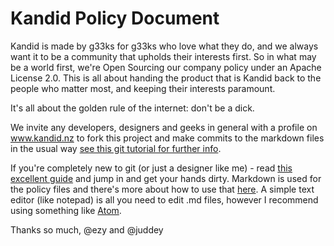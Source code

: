 # Kandid Policy Document

Kandid is made by g33ks for g33ks who love what they do, and we always want it to be a community that upholds their interests first. So in what may be a world first, we're Open Sourcing our company policy under an Apache License 2.0. This is all about handing the product that is Kandid back to the people who matter most, and keeping their interests paramount.

It's all about the golden rule of the internet: don't be a dick.

We invite any developers, designers and geeks in general with a profile on www.kandid.nz to fork this project and make commits to the markdown files in the usual way [see this git tutorial for further info](http://kbroman.org/github_tutorial/pages/fork.html).

If you're completely new to git (or just a designer like me) - read [this excellent guide](https://guides.github.com/activities/hello-world/) and jump in and get your hands dirty. Markdown is used for the policy files and there's more about how to use that [here](https://github.com/adam-p/markdown-here/wiki/Markdown-Cheatsheet). A simple text editor (like notepad) is all you need to edit .md files, however I recommend using something like [Atom](https://atom.io/).

Thanks so much,
@ezy and @juddey

